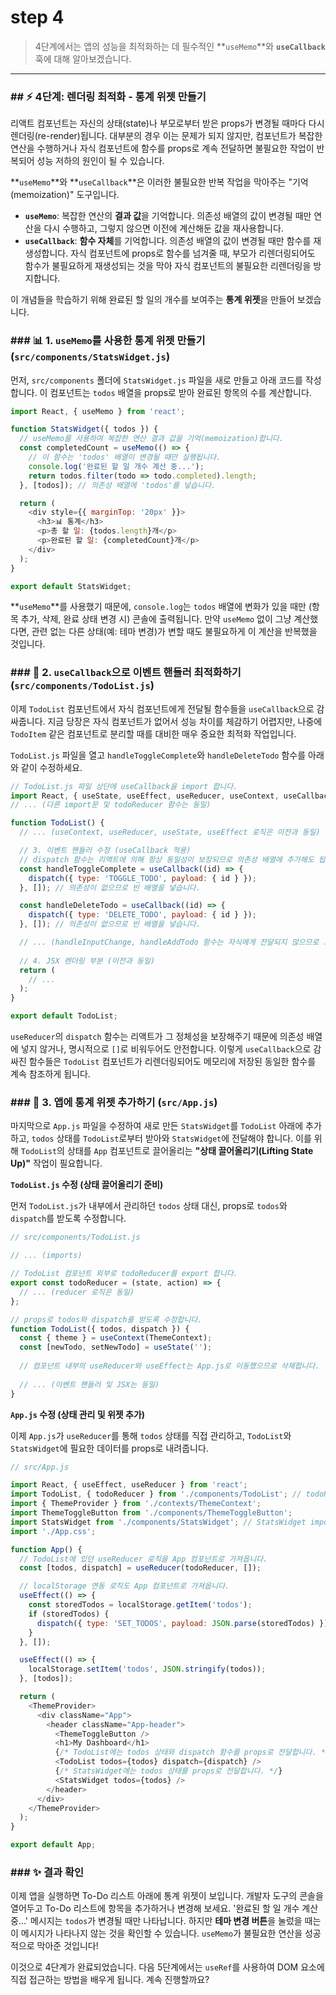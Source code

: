 # step 4
> 4단계에서는 앱의 성능을 최적화하는 데 필수적인 \*\*`useMemo`\*\*와 **`useCallback`** 훅에 대해 알아보겠습니다.

-----

### \#\# ⚡ 4단계: 렌더링 최적화 - 통계 위젯 만들기

리액트 컴포넌트는 자신의 상태(state)나 부모로부터 받은 props가 변경될 때마다 다시 렌더링(re-render)됩니다. 대부분의 경우 이는 문제가 되지 않지만, 컴포넌트가 복잡한 연산을 수행하거나 자식 컴포넌트에 함수를 props로 계속 전달하면 불필요한 작업이 반복되어 성능 저하의 원인이 될 수 있습니다.

\*\*`useMemo`\*\*와 \*\*`useCallback`\*\*은 이러한 불필요한 반복 작업을 막아주는 "기억(memoization)" 도구입니다.

  * **`useMemo`**: 복잡한 연산의 **결과 값**을 기억합니다. 의존성 배열의 값이 변경될 때만 연산을 다시 수행하고, 그렇지 않으면 이전에 계산해둔 값을 재사용합니다.
  * **`useCallback`**: **함수 자체**를 기억합니다. 의존성 배열의 값이 변경될 때만 함수를 재생성합니다. 자식 컴포넌트에 props로 함수를 넘겨줄 때, 부모가 리렌더링되어도 함수가 불필요하게 재생성되는 것을 막아 자식 컴포넌트의 불필요한 리렌더링을 방지합니다.

이 개념들을 학습하기 위해 완료된 할 일의 개수를 보여주는 **통계 위젯**을 만들어 보겠습니다.

### \#\#\# 📊 1. `useMemo`를 사용한 통계 위젯 만들기 (`src/components/StatsWidget.js`)

먼저, `src/components` 폴더에 `StatsWidget.js` 파일을 새로 만들고 아래 코드를 작성합니다. 이 컴포넌트는 `todos` 배열을 props로 받아 완료된 항목의 수를 계산합니다.

```javascript
import React, { useMemo } from 'react';

function StatsWidget({ todos }) {
  // useMemo를 사용하여 복잡한 연산 결과 값을 기억(memoization)합니다.
  const completedCount = useMemo(() => {
    // 이 함수는 'todos' 배열이 변경될 때만 실행됩니다.
    console.log('완료된 할 일 개수 계산 중...');
    return todos.filter(todo => todo.completed).length;
  }, [todos]); // 의존성 배열에 'todos'를 넣습니다.

  return (
    <div style={{ marginTop: '20px' }}>
      <h3>📊 통계</h3>
      <p>총 할 일: {todos.length}개</p>
      <p>완료된 할 일: {completedCount}개</p>
    </div>
  );
}

export default StatsWidget;
```

\*\*`useMemo`\*\*를 사용했기 때문에, `console.log`는 `todos` 배열에 변화가 있을 때만 (항목 추가, 삭제, 완료 상태 변경 시) 콘솔에 출력됩니다. 만약 `useMemo` 없이 그냥 계산했다면, 관련 없는 다른 상태(예: 테마 변경)가 변할 때도 불필요하게 이 계산을 반복했을 것입니다.

### \#\#\# 🔄 2. `useCallback`으로 이벤트 핸들러 최적화하기 (`src/components/TodoList.js`)

이제 `TodoList` 컴포넌트에서 자식 컴포넌트에게 전달될 함수들을 `useCallback`으로 감싸줍니다. 지금 당장은 자식 컴포넌트가 없어서 성능 차이를 체감하기 어렵지만, 나중에 `TodoItem` 같은 컴포넌트로 분리할 때를 대비한 매우 중요한 최적화 작업입니다.

`TodoList.js` 파일을 열고 `handleToggleComplete`와 `handleDeleteTodo` 함수를 아래와 같이 수정하세요.

```javascript
// TodoList.js 파일 상단에 useCallback을 import 합니다.
import React, { useState, useEffect, useReducer, useContext, useCallback } from 'react';
// ... (다른 import문 및 todoReducer 함수는 동일)

function TodoList() {
  // ... (useContext, useReducer, useState, useEffect 로직은 이전과 동일)

  // 3. 이벤트 핸들러 수정 (useCallback 적용)
  // dispatch 함수는 리액트에 의해 항상 동일성이 보장되므로 의존성 배열에 추가해도 됩니다.
  const handleToggleComplete = useCallback((id) => {
    dispatch({ type: 'TOGGLE_TODO', payload: { id } });
  }, []); // 의존성이 없으므로 빈 배열을 넣습니다.

  const handleDeleteTodo = useCallback((id) => {
    dispatch({ type: 'DELETE_TODO', payload: { id } });
  }, []); // 의존성이 없으므로 빈 배열을 넣습니다.

  // ... (handleInputChange, handleAddTodo 함수는 자식에게 전달되지 않으므로 그대로 둬도 괜찮습니다.)
  
  // 4. JSX 렌더링 부분 (이전과 동일)
  return (
    // ...
  );
}

export default TodoList;
```

`useReducer`의 `dispatch` 함수는 리액트가 그 정체성을 보장해주기 때문에 의존성 배열에 넣지 않거나, 명시적으로 `[]`로 비워두어도 안전합니다. 이렇게 `useCallback`으로 감싸진 함수들은 `TodoList` 컴포넌트가 리렌더링되어도 메모리에 저장된 동일한 함수를 계속 참조하게 됩니다.

### \#\#\# 🚀 3. 앱에 통계 위젯 추가하기 (`src/App.js`)

마지막으로 `App.js` 파일을 수정하여 새로 만든 `StatsWidget`를 `TodoList` 아래에 추가하고, `todos` 상태를 `TodoList`로부터 받아와 `StatsWidget`에 전달해야 합니다. 이를 위해 `TodoList`의 상태를 `App` 컴포넌트로 끌어올리는 **"상태 끌어올리기(Lifting State Up)"** 작업이 필요합니다.

**`TodoList.js` 수정 (상태 끌어올리기 준비)**

먼저 `TodoList.js`가 내부에서 관리하던 `todos` 상태 대신, props로 `todos`와 `dispatch`를 받도록 수정합니다.

```javascript
// src/components/TodoList.js

// ... (imports)

// TodoList 컴포넌트 외부로 todoReducer를 export 합니다.
export const todoReducer = (state, action) => {
  // ... (reducer 로직은 동일)
};

// props로 todos와 dispatch를 받도록 수정합니다.
function TodoList({ todos, dispatch }) {
  const { theme } = useContext(ThemeContext);
  const [newTodo, setNewTodo] = useState('');
  
  // 컴포넌트 내부의 useReducer와 useEffect는 App.js로 이동했으므로 삭제합니다.
  
  // ... (이벤트 핸들러 및 JSX는 동일)
}
```

**`App.js` 수정 (상태 관리 및 위젯 추가)**

이제 `App.js`가 `useReducer`를 통해 `todos` 상태를 직접 관리하고, `TodoList`와 `StatsWidget`에 필요한 데이터를 props로 내려줍니다.

```javascript
// src/App.js

import React, { useEffect, useReducer } from 'react';
import TodoList, { todoReducer } from './components/TodoList'; // todoReducer import
import { ThemeProvider } from './contexts/ThemeContext';
import ThemeToggleButton from './components/ThemeToggleButton';
import StatsWidget from './components/StatsWidget'; // StatsWidget import
import './App.css';

function App() {
  // TodoList에 있던 useReducer 로직을 App 컴포넌트로 가져옵니다.
  const [todos, dispatch] = useReducer(todoReducer, []);

  // localStorage 연동 로직도 App 컴포넌트로 가져옵니다.
  useEffect(() => {
    const storedTodos = localStorage.getItem('todos');
    if (storedTodos) {
      dispatch({ type: 'SET_TODOS', payload: JSON.parse(storedTodos) });
    }
  }, []);

  useEffect(() => {
    localStorage.setItem('todos', JSON.stringify(todos));
  }, [todos]);

  return (
    <ThemeProvider>
      <div className="App">
        <header className="App-header">
          <ThemeToggleButton />
          <h1>My Dashboard</h1>
          {/* TodoList에는 todos 상태와 dispatch 함수를 props로 전달합니다. */}
          <TodoList todos={todos} dispatch={dispatch} />
          {/* StatsWidget에는 todos 상태를 props로 전달합니다. */}
          <StatsWidget todos={todos} />
        </header>
      </div>
    </ThemeProvider>
  );
}

export default App;
```

### \#\#\# ✨ 결과 확인

이제 앱을 실행하면 To-Do 리스트 아래에 통계 위젯이 보입니다. 개발자 도구의 콘솔을 열어두고 To-Do 리스트에 항목을 추가하거나 변경해 보세요. '완료된 할 일 개수 계산 중...' 메시지는 `todos`가 변경될 때만 나타납니다. 하지만 **테마 변경 버튼**을 눌렀을 때는 이 메시지가 나타나지 않는 것을 확인할 수 있습니다. `useMemo`가 불필요한 연산을 성공적으로 막아준 것입니다\!

이것으로 4단계가 완료되었습니다. 다음 5단계에서는 `useRef`를 사용하여 DOM 요소에 직접 접근하는 방법을 배우게 됩니다. 계속 진행할까요?

